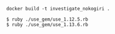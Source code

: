
```
docker build -t investigate_nokogiri .
```


```
$ ruby ./use_gem/use_1.12.5.rb
$ ruby ./use_gem/use_1.13.6.rb
```